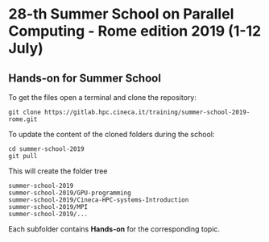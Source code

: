 # 28-th Summer School on Parallel Computing - Rome edition 2019 (1-12 July)

## Hands-on for Summer School

To get the files open a terminal and clone the repository:

```
git clone https://gitlab.hpc.cineca.it/training/summer-school-2019-rome.git
```

To update the content of the cloned folders during the school:
```
cd summer-school-2019
git pull
```

This will create the folder tree
```
summer-school-2019
summer-school-2019/GPU-programming
summer-school-2019/Cineca-HPC-systems-Introduction
summer-school-2019/MPI
summer-school-2019/...
```

Each subfolder contains **Hands-on** for the corresponding topic.
